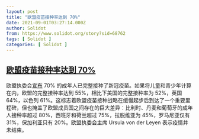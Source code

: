 ```yaml
---
layout: post
title: "欧盟疫苗接种率达到 70%"
date: 2021-09-01T03:27:14.000Z
author: Solidot
from: https://www.solidot.org/story?sid=68762
tags: [ Solidot ]
categories: [ Solidot ]
---
```

<!--1630466834000-->
[欧盟疫苗接种率达到 70%](https://www.solidot.org/story?sid=68762)
------

<div>
欧盟执委会<a href="https://www.nytimes.com/2021/08/31/world/eu-covid-vaccinations-70-percent.html">宣布</a> 70% 的成年人已完整接种了新冠疫苗。如果将儿童和青少年计算在内，欧盟的完整接种率达到 55%，相比下美国的完整接种率为 52%，英国 64%，以色列 61%。这标志着欧盟疫苗接种战略在缓慢起步后到达了一个重要里程碑，但也掩盖了欧盟成员国之间存在的巨大差异：比利时、丹麦和葡萄牙的成年人接种率超过 80%，西班牙和荷兰超过 75%，拉脱维亚为 45%，罗马尼亚仅有 31%，保加利亚只有 20%。欧盟执委会主席 Ursula von der Leyen 表示疫情并未结束。
</div>
